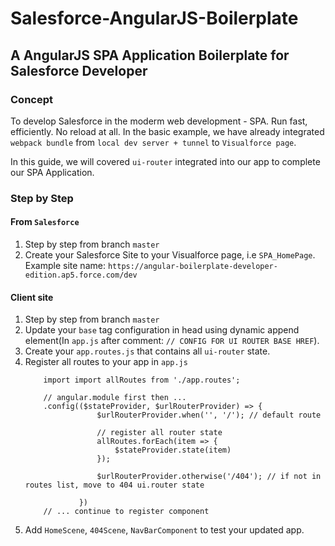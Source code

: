 # Salesforce-AngularJS-Boilerplate
## A AngularJS SPA Application Boilerplate for Salesforce Developer
### Concept 
To develop Salesforce in the moderm web development - SPA. 
Run fast, efficiently. No reload at all.
In the basic example, we have already integrated `webpack bundle` from `local dev server + tunnel` to `Visualforce page`.

In this guide, we will covered `ui-router` integrated into our app to complete our SPA Application.
 

### Step by Step
#### From `Salesforce`
1. Step by step from branch `master`
2. Create your Salesforce Site to your Visualforce page, i.e `SPA_HomePage`. Example site name: `https://angular-boilerplate-developer-edition.ap5.force.com/dev`
#### Client site
1. Step by step from branch `master`
2. Update your `base` tag configuration in head using dynamic append element(In `app.js` after comment: `// CONFIG FOR UI ROUTER BASE HREF`).
3. Create your `app.routes.js` that contains all `ui-router` state. 
4. Register all routes to your app in `app.js`
    ```
        import import allRoutes from './app.routes';
        
        // angular.module first then ...
        .config(($stateProvider, $urlRouterProvider) => {
                    $urlRouterProvider.when('', '/'); // default route
        
                    // register all router state
                    allRoutes.forEach(item => {
                        $stateProvider.state(item)
                    });
        
                    $urlRouterProvider.otherwise('/404'); // if not in routes list, move to 404 ui.router state
        
                })
        // ... continue to register component
    ```
5. Add `HomeScene`, `404Scene`, `NavBarComponent` to test your updated app.

     
    
    